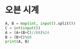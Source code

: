 # 오븐 시계

```python
A, B = map(int, input().split())
C = int(input())
A = (A+(B+C)//60)%24
B = (B+C)%60
print(A, B)
```

